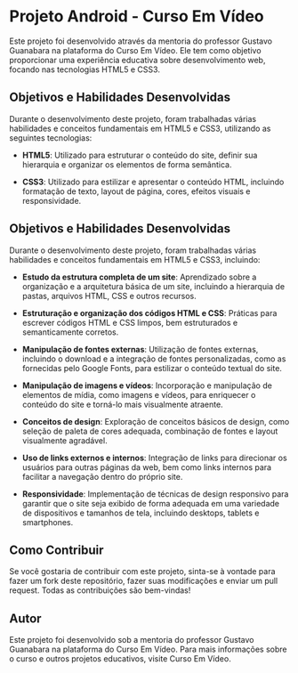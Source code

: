 # Projeto Android - Curso Em Vídeo
Este projeto foi desenvolvido através da mentoria do professor Gustavo Guanabara na plataforma do Curso Em Vídeo. Ele tem como objetivo proporcionar uma experiência educativa sobre desenvolvimento web, focando nas tecnologias HTML5 e CSS3.

## Objetivos e Habilidades Desenvolvidas
Durante o desenvolvimento deste projeto, foram trabalhadas várias habilidades e conceitos fundamentais em HTML5 e CSS3, utilizando as seguintes tecnologias:

- **HTML5**: Utilizado para estruturar o conteúdo do site, definir sua hierarquia e organizar os elementos de forma semântica.

- **CSS3**: Utilizado para estilizar e apresentar o conteúdo HTML, incluindo formatação de texto, layout de página, cores, efeitos visuais e responsividade.

## Objetivos e Habilidades Desenvolvidas
Durante o desenvolvimento deste projeto, foram trabalhadas várias habilidades e conceitos fundamentais em HTML5 e CSS3, incluindo:

- **Estudo da estrutura completa de um site**: Aprendizado sobre a organização e a arquitetura básica de um site, incluindo a hierarquia de pastas, arquivos HTML, CSS e outros recursos.

- **Estruturação e organização dos códigos HTML e CSS**: Práticas para escrever códigos HTML e CSS limpos, bem estruturados e semanticamente corretos.

- **Manipulação de fontes externas**: Utilização de fontes externas, incluindo o download e a integração de fontes personalizadas, como as fornecidas pelo Google Fonts, para estilizar o conteúdo textual do site.

- **Manipulação de imagens e vídeos**: Incorporação e manipulação de elementos de mídia, como imagens e vídeos, para enriquecer o conteúdo do site e torná-lo mais visualmente atraente.

- **Conceitos de design**: Exploração de conceitos básicos de design, como seleção de paleta de cores adequada, combinação de fontes e layout visualmente agradável.

- **Uso de links externos e internos**: Integração de links para direcionar os usuários para outras páginas da web, bem como links internos para facilitar a navegação dentro do próprio site.

- **Responsividade**: Implementação de técnicas de design responsivo para garantir que o site seja exibido de forma adequada em uma variedade de dispositivos e tamanhos de tela, incluindo desktops, tablets e smartphones.

## Como Contribuir
Se você gostaria de contribuir com este projeto, sinta-se à vontade para fazer um fork deste repositório, fazer suas modificações e enviar um pull request. Todas as contribuições são bem-vindas!

## Autor
Este projeto foi desenvolvido sob a mentoria do professor Gustavo Guanabara na plataforma do Curso Em Vídeo. Para mais informações sobre o curso e outros projetos educativos, visite Curso Em Vídeo.
